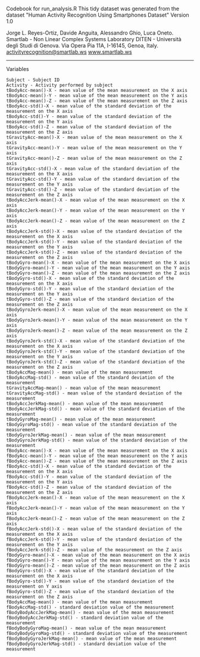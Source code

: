 Codebook for run_analysis.R
This tidy dataset was generated from the dataset "Human Activity Recognition Using Smartphones Dataset"
Version 1.0

Jorge L. Reyes-Ortiz, Davide Anguita, Alessandro Ghio, Luca Oneto. Smartlab - Non Linear Complex Systems Laboratory DITEN - Università degli Studi di Genova. Via Opera Pia 11A, I-16145, Genoa, Italy. activityrecognition@smartlab.ws
www.smartlab.ws

-----------------------------------------------------------

Variables

    Subject - Subject ID
    Activity - Activity performed by subject
    tBodyAcc-mean()-X - mean value of the mean measurement on the X axis
    tBodyAcc-mean()-Y - mean value of the mean measurement on the Y axis
    tBodyAcc-mean()-Z - mean value of the mean measurement on the Z axis
    tBodyAcc-std()-X - mean value of the standard deviation of the measurement on the X axis
    tBodyAcc-std()-Y - mean value of the standard deviation of the measurement on the Y axis
    tBodyAcc-std()-Z - mean value of the standard deviation of the measurement on the Z axis
    tGravityAcc-mean()-X - mean value of the mean measurement on the X axis
    tGravityAcc-mean()-Y - mean value of the mean measurement on the Y axis
    tGravityAcc-mean()-Z - mean value of the mean measurement on the Z axis
    tGravityAcc-std()-X - mean value of the standard deviation of the measurement on the X axis
    tGravityAcc-std()-Y - mean value of the standard deviation of the measurement on the Y axis
    tGravityAcc-std()-Z - mean value of the standard deviation of the measurement on the Z axis
    tBodyAccJerk-mean()-X - mean value of the mean measurement on the X axis
    tBodyAccJerk-mean()-Y - mean value of the mean measurement on the Y axis
    tBodyAccJerk-mean()-Z - mean value of the mean measurement on the Z axis
    tBodyAccJerk-std()-X - mean value of the standard deviation of the measurement on the X axis
    tBodyAccJerk-std()-Y - mean value of the standard deviation of the measurement on the Y axis
    tBodyAccJerk-std()-Z - mean value of the standard deviation of the measurement on the Z axis
    tBodyGyro-mean()-X - mean value of the mean measurement on the X axis
    tBodyGyro-mean()-Y - mean value of the mean measurement on the Y axis
    tBodyGyro-mean()-Z - mean value of the mean measurement on the Z axis
    tBodyGyro-std()-X - mean value of the standard deviation of the measurement on the X axis
    tBodyGyro-std()-Y - mean value of the standard deviation of the measurement on the Y axis
    tBodyGyro-std()-Z - mean value of the standard deviation of the measurement on the Z axis
    tBodyGyroJerk-mean()-X - mean value of the mean measurement on the X axis
    tBodyGyroJerk-mean()-Y - mean value of the mean measurement on the Y axis
    tBodyGyroJerk-mean()-Z - mean value of the mean measurement on the Z axis
    tBodyGyroJerk-std()-X - mean value of the standard deviation of the measurement on the X axis
    tBodyGyroJerk-std()-Y - mean value of the standard deviation of the measurement on the Y axis
    tBodyGyroJerk-std()-Z - mean value of the standard deviation of the measurement on the Z axis
    tBodyAccMag-mean() - mean value of the mean measurement
    tBodyAccMag-std() - mean value of the standard deviation of the measurement
    tGravityAccMag-mean() - mean value of the mean measurement
    tGravityAccMag-std() - mean value of the standard deviation of the measurement
    tBodyAccJerkMag-mean() - mean value of the mean measurement
    tBodyAccJerkMag-std() - mean value of the standard deviation of the measurement
    tBodyGyroMag-mean() - mean value of the mean measurement
    tBodyGyroMag-std() - mean value of the standard deviation of the measurement
    tBodyGyroJerkMag-mean() - mean value of the mean measurement
    tBodyGyroJerkMag-std() - mean value of the standard deviation of the measurement
    fBodyAcc-mean()-X - mean value of the mean measurement on the X axis
    fBodyAcc-mean()-Y - mean value of the mean measurement on the Y axis
    fBodyAcc-mean()-Z - mean value of the mean measurement on the Z axis
    fBodyAcc-std()-X - mean value of the standard deviation of the measurement on the X axis
    fBodyAcc-std()-Y - mean value of the standard deviation of the measurement on the Y axis
    fBodyAcc-std()-Z - mean value of the standard deviation of the measurement on the Z axis
    fBodyAccJerk-mean()-X - mean value of the mean measurement on the X axis
    fBodyAccJerk-mean()-Y - mean value of the mean measurement on the Y axis
    fBodyAccJerk-mean()-Z - mean value of the mean measurement on the Z axis
    fBodyAccJerk-std()-X - mean value of the standard deviation of the measurement on the X axis
    fBodyAccJerk-std()-Y - mean value of the standard deviation of the measurement on the Y axis
    fBodyAccJerk-std()-Z - mean value of the measurement on the Z axis
    fBodyGyro-mean()-X - mean value of the mean measurement on the X axis
    fBodyGyro-mean()-Y - mean value of the mean measurement on the Y axis
    fBodyGyro-mean()-Z - mean value of the mean measurement on the Z axis
    fBodyGyro-std()-X - mean value of the standard deviation of the measurement on the X axis
    fBodyGyro-std()-Y - mean value of the standard deviation of the measurement on Y axis
    fBodyGyro-std()-Z - mean value of the standard deviation of the measurement on the Z axis
    fBodyAccMag-mean() - mean value of the mean measurement
    fBodyAccMag-std() - standard deviation value of the measurement
    fBodyBodyAccJerkMag-mean() - mean value of the mean measurement
    fBodyBodyAccJerkMag-std() - standard deviation value of the measurement
    fBodyBodyGyroMag-mean() - mean value of the mean measurement
    fBodyBodyGyroMag-std() - standard deviation value of the measurement
    fBodyBodyGyroJerkMag-mean() - mean value of the mean measurement
    fBodyBodyGyroJerkMag-std() - standard deviation value of the measurement
